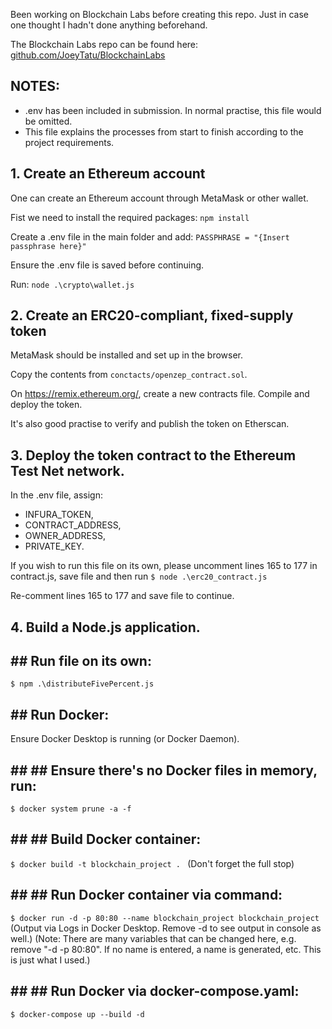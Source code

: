 Been working on Blockchain Labs before creating this repo. Just in case one thought I hadn't done anything beforehand.

The Blockchain Labs repo can be found here: [github.com/JoeyTatu/BlockchainLabs](https://github.com/JoeyTatu/BlockchainLabs)


## NOTES: ##
- .env has been included in submission. In normal practise, this file would be omitted.
- This file explains the processes from start to finish according to the project requirements.


## 1. Create an Ethereum account ##

One can create an Ethereum account through MetaMask or other wallet.

Fist we need to install the required packages:
    ``` npm install ```

Create a .env file in the main folder and add:
    ```PASSPHRASE = "{Insert passphrase here}"```

Ensure the .env file is saved before continuing.

Run: ``` node .\crypto\wallet.js ```



## 2. Create an ERC20-compliant, fixed-supply token ##

MetaMask should be installed and set up in the browser.

Copy the contents from 
``` conctacts/openzep_contract.sol ```.

On https://remix.ethereum.org/, create a new contracts file.
Compile and deploy the token. 

It's also good practise to verify and publish the token on Etherscan.



## 3. Deploy the token contract to the Ethereum Test Net network. ##

In the .env file, assign:
- INFURA_TOKEN,
- CONTRACT_ADDRESS,
- OWNER_ADDRESS,
- PRIVATE_KEY.

If you wish to run this file on its own, please uncomment lines 165 to 177 in contract.js, save file and then run
```$ node .\erc20_contract.js ```

Re-comment lines 165 to 177 and save file to continue.



## 4. Build a Node.js application. 

## ## Run file on its own: 
```$ npm .\distributeFivePercent.js ```

## ## Run Docker:
Ensure Docker Desktop is running (or Docker Daemon).

## ## ## Ensure there's no Docker files in memory, run:
```$ docker system prune -a -f ```

## ## ## Build Docker container:
```$ docker build -t blockchain_project . ```
(Don't forget the full stop)

## ## ## Run Docker container via command:
``` $ docker run -d -p 80:80 --name blockchain_project blockchain_project ```
(Output via Logs in Docker Desktop. Remove -d to see output in console as well.)
(Note: There are many variables that can be changed here, e.g. remove "-d -p 80:80". If no name is entered, a name is generated, etc. This is just what I used.)

## ## ## Run Docker via docker-compose.yaml:
``` $ docker-compose up --build -d ```
